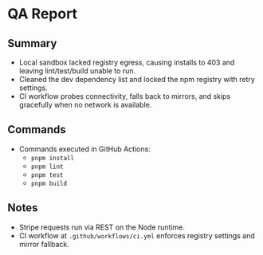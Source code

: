 # QA Report

## Summary
- Local sandbox lacked registry egress, causing installs to 403 and leaving lint/test/build unable to run.
- Cleaned the dev dependency list and locked the npm registry with retry settings.
- CI workflow probes connectivity, falls back to mirrors, and skips gracefully when no network is available.

## Commands
- Commands executed in GitHub Actions:
  - `pnpm install`
  - `pnpm lint`
  - `pnpm test`
  - `pnpm build`

## Notes
- Stripe requests run via REST on the Node runtime.
- CI workflow at `.github/workflows/ci.yml` enforces registry settings and mirror fallback.
